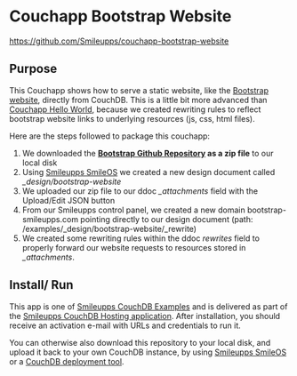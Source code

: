 # Couchapp Bootstrap Website
https://github.com/Smileupps/couchapp-bootstrap-website

## Purpose 

This Couchapp shows how to serve a static website, like the [Bootstrap website](http://getbootstrap.com), directly from CouchDB. This is a little bit more advanced than [Couchapp Hello World](https://github.com/Smileupps/couchapp-hello-world), because we created rewriting rules to reflect bootstrap website links to underlying resources (js, css, html files).

Here are the steps followed to package this couchapp:
1. We downloaded the **[Bootstrap Github Repository](https://github.com/twbs/bootstrap) as a zip file** to our local disk 
2. Using [Smileupps SmileOS](https://github.com/Smileupps/smileos) we created a new design document called *_design/bootstrap-website*
3. We uploaded our zip file to our ddoc *_attachments* field with the Upload/Edit JSON button
3. From our Smileupps control panel, we created a new domain bootstrap-smileupps.com pointing directly to our design document (path: /examples/_design/bootstrap-website/_rewrite) 
4. We created some rewriting rules within the ddoc *rewrites* field to properly forward our website requests to resources stored in *_attachments*.

## Install/ Run

This app is one of [Smileupps CouchDB Examples](https://www.smileupps.com/wiki) and is delivered as part of the [Smileupps CouchDB Hosting application](https://www.smileupps.com/store/apps/couchdb). After installation, you should receive an activation e-mail with URLs and credentials to run it.

You can otherwise also download this repository to your local disk, and upload it back to your own CouchDB instance, by using [Smileupps SmileOS](https://github.com/Smileupps/smileos) or a [CouchDB deployment tool](https://www.smileupps.com/wiki).
